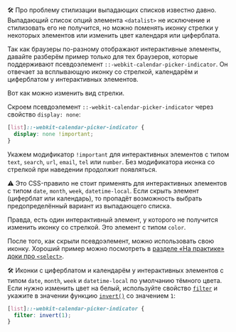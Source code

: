 🛠 Про проблему стилизации выпадающих списков известно давно. Выпадающий список опций элемента `<datalist>` не исключение и стилизовать его не получится, но можно поменять иконку стрелки у некоторых элементов или изменить цвет календаря или циферблата.

Так как браузеры по-разному отображают интерактивные элементы, давайте разберём пример только для тех браузеров, которые поддерживают псевдоэлемент `::-webkit-calendar-picker-indicator`. Он отвечает за всплывающую иконку со стрелкой, календарём и циферблатом у интерактивных элементов.

Вот как можно изменить вид стрелки.

Скроем псевдоэлемент `::-webkit-calendar-picker-indicator` через свойство `display: none`:

```css
[list]::-webkit-calendar-picker-indicator {
  display: none !important;
}
```

Укажем модификатор `!important` для интерактивных элементов с типом `text`, `search`, `url`, `email`, `tel` или `number`. Без модификатора иконка со стрелкой при наведении продолжит появляться.

<aside>

⚠️ Это CSS-правило не стоит применять для интерактивных элементов с типом `date`, `month`, `week`, `datetime-local`. Если скрыть элемент (циферблат или календарь), то пропадёт возможность выбрать предопределённый вариант из выпадающего списка.

</aside>

Правда, есть один интерактивный элемент, у которого не получится изменить иконку со стрелкой. Это элемент с типом `color`.

После того, как скрыли псевдоэлемент, можно использовать свою иконку. Хороший пример можно посмотреть в [разделе «На практике» доки про `<select>`](/html/select/#na-praktike/).

🛠 Иконки с циферблатом и календарём у интерактивных элементов с типом `date`, `month`, `week` и `datetime-local` по умолчанию тёмного цвета. Если нужно изменить цвет на белый, используйте свойство [`filter`](/css/filter/) и укажите в значении функцию [`invert()`](/css/filter-functions/#invert/) со значением `1`:

```css
[list]::-webkit-calendar-picker-indicator {
  filter: invert(1);
}
```
